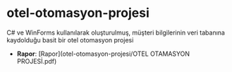 # otel-otomasyon-projesi
C# ve WinForms kullanılarak oluşturulmuş, müşteri bilgilerinin veri tabanına kaydolduğu basit bir otel otomasyon projesi  
- **Rapor**: [Rapor](otel-otomasyon-projesi/OTEL OTAMASYON PROJESİ.pdf)
